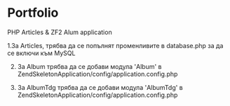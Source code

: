 ﻿Portfolio
=========

PHP Articles &amp; ZF2 Alum application 

1.За Articles, трябва да се попълнят променливите в database.php за да се включи към MySQL

2. За Album трябва да се добави модула 'Album' в ZendSkeletonApplication/config/application.config.php

3. За AlbumTdg трябва да се добави модула 'AlbumTdg' в ZendSkeletonApplication/config/application.config.php
